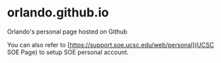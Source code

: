 # orlando.github.io

Orlando's personal page hosted on Github

You can also refer to [https://support.soe.ucsc.edu/web/personal](UCSC SOE Page) to setup SOE personal account.
